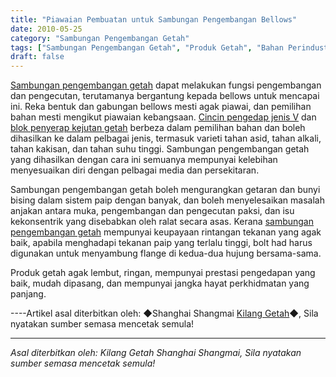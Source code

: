 ```yaml
---
title: "Piawaian Pembuatan untuk Sambungan Pengembangan Bellows"
date: 2010-05-25
category: "Sambungan Pengembangan Getah"
tags: ["Sambungan Pengembangan Getah", "Produk Getah", "Bahan Perindustrian"]
draft: false
---
```


[Sambungan pengembangan getah](http://www.smpolymer.com/xiangjiaopengzhangjie/) dapat melakukan fungsi pengembangan dan pengecutan, terutamanya bergantung kepada bellows untuk mencapai ini. Reka bentuk dan gabungan bellows mesti agak piawai, dan pemilihan bahan mesti mengikut piawaian kebangsaan. [Cincin pengedap jenis V](http://www.smpolymer.com/) dan [blok penyerap kejutan getah](http://www.smpolymer.com/) berbeza dalam pemilihan bahan dan boleh dihasilkan ke dalam pelbagai jenis, termasuk varieti tahan asid, tahan alkali, tahan kakisan, dan tahan suhu tinggi. Sambungan pengembangan getah yang dihasilkan dengan cara ini semuanya mempunyai kelebihan menyesuaikan diri dengan pelbagai media dan persekitaran.

Sambungan pengembangan getah boleh mengurangkan getaran dan bunyi bising dalam sistem paip dengan banyak, dan boleh menyelesaikan masalah anjakan antara muka, pengembangan dan pengecutan paksi, dan isu kekonsentrik yang disebabkan oleh ralat secara asas. Kerana [sambungan pengembangan getah](http://www.smpolymer.com/xiangjiaopengzhangjie/) mempunyai keupayaan rintangan tekanan yang agak baik, apabila menghadapi tekanan paip yang terlalu tinggi, bolt had harus digunakan untuk menyambung flange di kedua-dua hujung bersama-sama.

Produk getah agak lembut, ringan, mempunyai prestasi pengedapan yang baik, mudah dipasang, dan mempunyai jangka hayat perkhidmatan yang panjang.

----Artikel asal diterbitkan oleh: ◆Shanghai Shangmai [Kilang Getah](http://www.smpolymer.com/)◆, Sila nyatakan sumber semasa mencetak semula!

---

*Asal diterbitkan oleh: Kilang Getah Shanghai Shangmai, Sila nyatakan sumber semasa mencetak semula!*